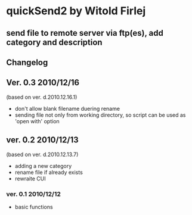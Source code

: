 quickSend2 by Witold Firlej
=========================

## send file to remote server via ftp(es), add category and description

Changelog
---------

## Ver. 0.3 2010/12/16
(based on ver. d.2010.12.16.1)

* don't allow blank filename duering rename
* sending file not only from working directory, so script can be used as 'open with' option

## ver. 0.2 2010/12/13
(based on ver. d.2010.12.13.7)

*  adding a new category
*  rename file if already exists
*  rewraite CUI

### ver. 0.1 2010/12/12

*  basic functions
